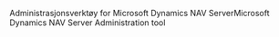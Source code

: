 <span data-ttu-id="028e1-101">Administrasjonsverktøy for Microsoft Dynamics NAV Server</span><span class="sxs-lookup"><span data-stu-id="028e1-101">Microsoft Dynamics NAV Server Administration tool</span></span>
